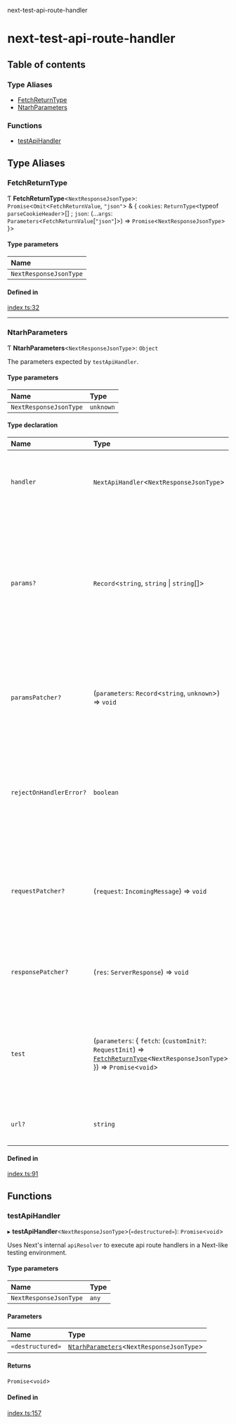 next-test-api-route-handler

# next-test-api-route-handler

## Table of contents

### Type Aliases

- [FetchReturnType](README.md#fetchreturntype)
- [NtarhParameters](README.md#ntarhparameters)

### Functions

- [testApiHandler](README.md#testapihandler)

## Type Aliases

### FetchReturnType

Ƭ **FetchReturnType**\<`NextResponseJsonType`\>: `Promise`\<`Omit`\<`FetchReturnValue`, ``"json"``\> & \{ `cookies`: `ReturnType`\<typeof `parseCookieHeader`\>[] ; `json`: (...`args`: `Parameters`\<`FetchReturnValue`[``"json"``]\>) => `Promise`\<`NextResponseJsonType`\>  }\>

#### Type parameters

| Name |
| :------ |
| `NextResponseJsonType` |

#### Defined in

[index.ts:32](https://github.com/Xunnamius/next-test-api-route-handler/blob/80c2e0c/src/index.ts#L32)

___

### NtarhParameters

Ƭ **NtarhParameters**\<`NextResponseJsonType`\>: `Object`

The parameters expected by `testApiHandler`.

#### Type parameters

| Name | Type |
| :------ | :------ |
| `NextResponseJsonType` | `unknown` |

#### Type declaration

| Name | Type | Description |
| :------ | :------ | :------ |
| `handler` | `NextApiHandler`\<`NextResponseJsonType`\> | The actual handler under test. It should be an async function that accepts `NextApiRequest` and `NextApiResult` objects (in that order) as its two parameters. |
| `params?` | `Record`\<`string`, `string` \| `string`[]\> | `params` is passed directly to the handler and represent processed dynamic routes. This should not be confused with query string parsing, which is handled automatically. `params: { id: 'some-id' }` is shorthand for `paramsPatcher: (params) => (params.id = 'some-id')`. This is most useful for quickly setting many params at once. |
| `paramsPatcher?` | (`parameters`: `Record`\<`string`, `unknown`\>) => `void` | A function that receives an object representing "processed" dynamic routes; _modifications_ to this object are passed directly to the handler. This should not be confused with query string parsing, which is handled automatically. |
| `rejectOnHandlerError?` | `boolean` | If `false`, errors thrown from within a handler are kicked up to Next.js's resolver to deal with, which is what would happen in production. Instead, if `true`, the [testApiHandler](README.md#testapihandler) function will reject immediately. **`Default`** ```ts false ``` |
| `requestPatcher?` | (`request`: `IncomingMessage`) => `void` | A function that receives an `IncomingMessage` object. Use this function to edit the request before it's injected into the handler. **Note: all replacement `IncomingMessage.header` names must be lowercase.** |
| `responsePatcher?` | (`res`: `ServerResponse`) => `void` | A function that receives a `ServerResponse` object. Use this functions to edit the request before it's injected into the handler. |
| `test` | (`parameters`: \{ `fetch`: (`customInit?`: `RequestInit`) => [`FetchReturnType`](README.md#fetchreturntype)\<`NextResponseJsonType`\>  }) => `Promise`\<`void`\> | `test` must be a function that runs your test assertions, returning a promise (or async). This function receives one destructured parameter: `fetch`, which is the unfetch package's `fetch(...)` function but with the first parameter omitted. |
| `url?` | `string` | `url: 'your-url'` is shorthand for `requestPatcher: (req) => (req.url = 'your-url')` |

#### Defined in

[index.ts:91](https://github.com/Xunnamius/next-test-api-route-handler/blob/80c2e0c/src/index.ts#L91)

## Functions

### testApiHandler

▸ **testApiHandler**\<`NextResponseJsonType`\>(`«destructured»`): `Promise`\<`void`\>

Uses Next's internal `apiResolver` to execute api route handlers in a
Next-like testing environment.

#### Type parameters

| Name | Type |
| :------ | :------ |
| `NextResponseJsonType` | `any` |

#### Parameters

| Name | Type |
| :------ | :------ |
| `«destructured»` | [`NtarhParameters`](README.md#ntarhparameters)\<`NextResponseJsonType`\> |

#### Returns

`Promise`\<`void`\>

#### Defined in

[index.ts:157](https://github.com/Xunnamius/next-test-api-route-handler/blob/80c2e0c/src/index.ts#L157)
